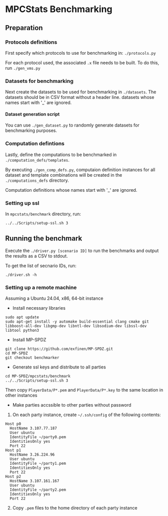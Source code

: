 # MPCStats Benchmarking

## Preparation

### Protocols definitions
First specify which protocols to use for benchmarking in:
`./protocols.py`

For each protocol used, the associated `.x` file needs to be built. To do this, run `./gen_vms.py`

### Datasets for benchmarking
Next create the datasets to be used for benchmarking in `./datasets`.
The datasets should be in CSV format without a header line.
datasets whose names start with '_' are ignored.

#### Dataset generation script
You can use `./gen_dataset.py` to randomly generate datasets for benchmarking purposes.

### Computation defintions
Lastly, define the computations to be benchmarked in `./computation_defs/templates`.

By executing `./gen_comp_defs.py`, computaion definition instances for all dataset and template combinations will be created in the `./computations_defs` directory.

Computation definitions whose names start with '_' are ignored.

### Setting up ssl
In `mpcstats/benchmark` directory, run:

```
../../Scripts/setup-ssl.sh 3
```

## Running the benchmark
Execute the `./driver.py [scenario ID]` to run the benchmarks and output the results as a CSV to stdout.

To get the list of secnario IDs, run:

```
./driver.sh -h
```

### Setting up a remote machine
Assuming a Ubuntu 24.04, x86, 64-bit instance

- Install necessary libraries
```
sudo apt update
sudo apt-get install -y automake build-essential clang cmake git libboost-all-dev libgmp-dev libntl-dev libsodium-dev libssl-dev libtool python3
```

- Install MP-SPDZ
```
git clone https://github.com/exfinen/MP-SPDZ.git
cd MP-SPDZ
git checkout benchmarker
```

- Generate ssl keys and distribute to all parties

```
cd MP-SPDZ/mpcstats/benchmark
../../Scripts/setup-ssl.sh 3
```

Then copy `PlayerData/P*.pem` and `PlayerData/P*.key` to the same location in other instances

- Make parties accssible to other parties without password

1. On each party instance, create `~/.ssh/config` of the following contents:

```
Host p0
  HostName 3.107.77.187
  User ubuntu
  IdentityFile ~/party0.pem
  IdentitiesOnly yes
  Port 22
Host p1
  HostName 3.26.224.96
  User ubuntu
  IdentityFile ~/party1.pem
  IdentitiesOnly yes
  Port 22
Host p2
  HostName 3.107.161.167
  User ubuntu
  IdentityFile ~/party2.pem
  IdentitiesOnly yes
  Port 22
```

2. Copy `.pem` files to the home directory of each party instance

